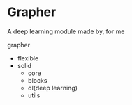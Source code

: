 # Grapher
A deep learning module made by, for me

grapher
 - flexible
 - solid
   - core
   - blocks
   - dl(deep learning)
   - utils
     
